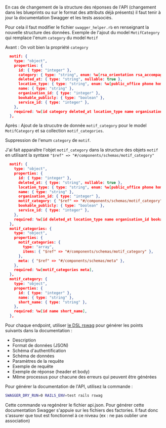 En cas de changement de la structure des réponses de l'API (changement dans les blueprints ou sur le format des attributs déjà présents) il faut tenir à jour la documentation Swagger et les tests associés.

Pour cela il faut modifier le fichier `swagger_helper.rb` en renseignant la nouvelle structure des données.
Exemple de l'ajout du model `MotifCategory` qui remplace l'enum `category` du model `Motif`

Avant :
On voit bien la propriété `category`

```json
  motif: {
    type: "object",
    properties: {
      id: { type: "integer" },
      category: { type: "string", enum: %w[rsa_orientation rsa_accompagnement rsa_orientation_on_phone_platform rsa_cer_signature rsa_insertion_offer rsa_follow_up] },
      deleted_at: { type: "string", nullable: true },
      location_type: { type: "string", enum: %w[public_office phone home] },
      name: { type: "string" },
      organisation_id: { type: "integer" },
      bookable_publicly: { type: "boolean" },
      service_id: { type: "integer" },
    },
    required: %w[id category deleted_at location_type name organisation_id bookable_publicly service_id],
  },
```

Après :
Ajout de la strucutre de donnée `motif_category` pour le model `MotifCategory` et sa collection `motif_categories`.

Suppression de l'enum `category` de `motif`.

J'ai fait apparaître l'objet `motif_category` dans la structure des objets `motif` en utilisant la syntaxe `"$ref" => "#/components/schemas/motif_category"`

```json
  motif: {
    type: "object",
    properties: {
      id: { type: "integer" },
      deleted_at: { type: "string", nullable: true },
      location_type: { type: "string", enum: %w[public_office phone home] },
      name: { type: "string" },
      organisation_id: { type: "integer" },
      motif_category: { "$ref" => "#/components/schemas/motif_category" },
      bookable_publicly: { type: "boolean" },
      service_id: { type: "integer" },
    },
    required: %w[id deleted_at location_type name organisation_id bookable_publicly service_id],
  },
  motif_categories: {
    type: "object",
    properties: {
      motif_categories: {
        type: "array",
        items: { "$ref" => "#/components/schemas/motif_category" },
      },
      meta: { "$ref" => "#/components/schemas/meta" },
    },
    required: %w[motif_categories meta],
  },
  motif_category: {
    type: "object",
    properties: {
      id: { type: "integer" },
      name: { type: "string" },
      short_name: { type: "string" },
    },
    required: %w[id name short_name],
  },
```


Pour chaque endpoint, utiliser [le DSL rswag](https://github.com/rswag/rswag) pour générer les points suivants dans la documentation :

- Description
- Format de données (JSON)
- Schéma d'authentification
- Schéma de données
- Paramètres de la requête
- Exemple de requête
- Exemple de réponse (header et body)
- Même processus pour chacune des erreurs qui peuvent être générées

Pour générer la documentation de l'API, utilisez la commande :

```sh
SWAGGER_DRY_RUN=0 RAILS_ENV=test rails rswag
```

Cette commande va regénérer le fichier api.json.
Pour générer cette documentation Swagger s'appuie sur les fichiers des factories.
Il faut donc s'assurer que tout est fonctionnel à ce niveau (ex : ne pas oublier une association)
